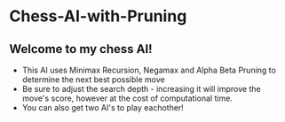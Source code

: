# Chess-AI-with-Pruning
## Welcome to my chess AI!
* This AI uses Minimax Recursion, Negamax and Alpha Beta Pruning to determine the next best possible move
* Be sure to adjust the search depth - increasing it will improve the move's score, however at the cost of computational time.
* You can also get two AI's to play eachother!

